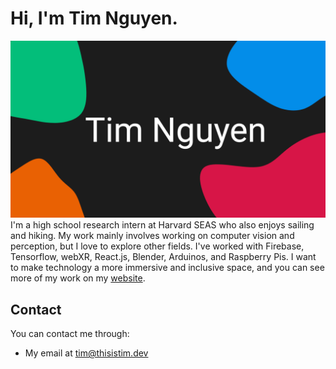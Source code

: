 # Hi, I'm Tim Nguyen.
![Profile](https://github.com/Piflyer/piflyer/raw/master/git-profile.png)
I'm a high school research intern at Harvard SEAS who also enjoys sailing and hiking. My work mainly involves working on computer vision and perception, but I love to explore other fields. I've worked with Firebase, Tensorflow, webXR, React.js, Blender, Arduinos, and Raspberry Pis. I want to make technology a more immersive and inclusive space, and you can see more of my work on my [website](https://thisistim.dev).

## Contact

You can contact me through:

* My email at tim@thisistim.dev
